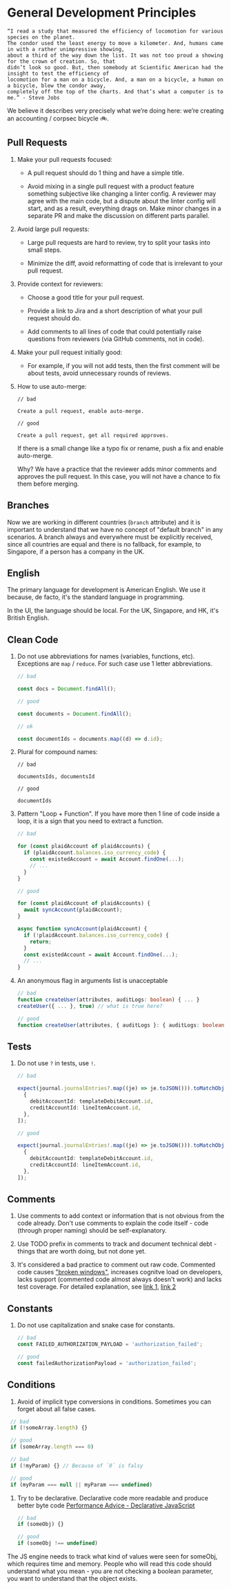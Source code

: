 # General Development Principles

    “I read a study that measured the efficiency of locomotion for various species on the planet.
    The condor used the least energy to move a kilometer. And, humans came in with a rather unimpressive showing,
    about a third of the way down the list. It was not too proud a showing for the crown of creation. So, that
    didn’t look so good. But, then somebody at Scientific American had the insight to test the efficiency of
    locomotion for a man on a bicycle. And, a man on a bicycle, a human on a bicycle, blew the condor away,
    completely off the top of the charts. And that’s what a computer is to me.” - Steve Jobs

We believe it describes very precisely what we’re doing here: we’re creating an accounting / corpsec bicycle 🚲.

## Pull Requests

1. Make your pull requests focused:

   - A pull request should do 1 thing and have a simple title.

   - Avoid mixing in a single pull request with a product feature something subjective like changing a linter config. A reviewer may agree with the main code, but a dispute about the linter config will start, and as a result, everything drags on. Make minor changes in a separate PR and make the discussion on different parts parallel.

1. Avoid large pull requests:

   - Large pull requests are hard to review, try to split your tasks into small steps.

   - Minimize the diff, avoid reformatting of code that is irrelevant to your pull request.

1. Provide context for reviewers:

   - Choose a good title for your pull request.

   - Provide a link to Jira and a short description of what your pull request should do.

   - Add comments to all lines of code that could potentially raise questions from reviewers (via GitHub comments, not in code).

1. Make your pull request initially good:

   - For example, if you will not add tests, then the first comment will be about tests, avoid unnecessary rounds of reviews.

1. How to use auto-merge:

   ```
   // bad

   Create a pull request, enable auto-merge.

   // good

   Create a pull request, get all required approves.
   ```

   If there is a small change like a typo fix or rename, push a fix and enable auto-merge.

   Why? We have a practice that the reviewer adds minor comments and approves the pull request. In this case, you will not have a chance to fix them before merging.

## Branches

Now we are working in different countries (`branch` attribute) and it is important to understand that we have no concept of "default branch" in any scenarios. A branch always and everywhere must be explicitly received, since all countries are equal and there is no fallback, for example, to Singapore, if a person has a company in the UK.

## English

The primary language for development is American English. We use it because, de facto, it's the standard language in programming.

In the UI, the language should be local. For the UK, Singapore, and HK, it's British English.

## Clean Code

1. Do not use abbreviations for names (variables, functions, etc). Exceptions are `map` / `reduce`. For such case use 1 letter abbreviations.

   ```typescript
   // bad

   const docs = Document.findAll();

   // good

   const documents = Document.findAll();

   // ok

   const documentIds = documents.map((d) => d.id);
   ```

1. Plural for compound names:

   ```
   // bad

   documentsIds, documentsId

   // good

   documentIds
   ```

1. Pattern "Loop + Function". If you have more then 1 line of code inside a loop, it is a sign that you need to extract a function.

   ```typescript
   // bad

   for (const plaidAccount of plaidAccounts) {
     if (plaidAccount.balances.iso_currency_code) {
       const existedAccount = await Account.findOne(...);
       // ...
     }
   }

   // good

   for (const plaidAccount of plaidAccounts) {
     await syncAccount(plaidAccount);
   }

   async function syncAccount(plaidAccount) {
     if (!plaidAccount.balances.iso_currency_code) {
       return;
     }
     const existedAccount = await Account.findOne(...);
     // ...
   }
   ```

1. An anonymous flag in arguments list is unacceptable

   ```typescript
   // bad
   function createUser(attributes, auditLogs: boolean) { ... }
   createUser({ ... }, true) // what is true here?

   // good
   function createUser(attributes, { auditLogs }: { auditLogs: boolean })
   ```

## Tests

1. Do not use `?` in tests, use `!`.

   ```typescript
   // bad

   expect(journal.journalEntries?.map((je) => je.toJSON())).toMatchObject([
     {
       debitAccountId: templateDebitAccount.id,
       creditAccountId: lineItemAccount.id,
     },
   ]);

   // good

   expect(journal.journalEntries!.map((je) => je.toJSON())).toMatchObject([
     {
       debitAccountId: templateDebitAccount.id,
       creditAccountId: lineItemAccount.id,
     },
   ]);
   ```

## Comments

1. Use comments to add context or information that is not obvious from the code already. Don't use comments to explain the code itself - code (through proper naming) should be self-explanatory.

1. Use TODO prefix in comments to track and document technical debt - things that are worth doing, but not done yet.

1. It's considered a bad practice to comment out raw code. Commented code causes ["broken windows"](https://blog.codinghorror.com/pragmatic-programming/), increases cognitve load on developers, lacks support (commented code almost always doesn't work) and lacks test coverage. For detailed explanation, see [link 1](https://www.markhneedham.com/blog/2009/01/17/the-danger-of-commenting-out-code/), [link 2](https://kentcdodds.com/blog/please-dont-commit-commented-out-code)

## Constants

1. Do not use capitalization and snake case for constants.

   ```typescript
   // bad
   const FAILED_AUTHORIZATION_PAYLOAD = 'authorization_failed';

   // good
   const failedAuthorizationPayload = 'authorization_failed';
   ```

## Conditions

1. Avoid of implicit type conversions in conditions. Sometimes you can forget about all false cases.

```typescript
 // bad
 if (!someArray.length) {}

 // good
 if (someArray.length === 0)
```

```typescript
 // bad
 if (!myParam) {} // Because of `0` is falsy

 // good
 if (myParam === null || myParam === undefined)

```

1. Try to be declarative. Declarative code more readable and produce better byte code [Performance Advice - Declarative JavaScript](https://docs.google.com/presentation/d/1_eLlVzcj94_G4r9j9d_Lj5HRKFnq6jgpuPJtnmIBs88/edit#slide=id.g2134da681e_0_596)

   ```typescript
   // bad
   if (someObj) {}

   // good
   if (someObj !== undefined)
   ```

The JS engine needs to track what kind of values were seen for someObj, which requires time and memory. People who will read this code should understand what you mean - you are not checking a boolean parameter, you want to understand that the object exists.
